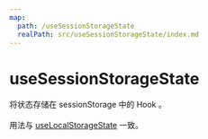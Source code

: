 ```yaml
---
map:
  path: /useSessionStorageState
  realPath: src/useSessionStorageState/index.md
---
```


# useSessionStorageState

将状态存储在 sessionStorage 中的 Hook 。
<br />
<br />
用法与 <a href="/useLocalStorageState/" >useLocalStorageState</a> 一致。

